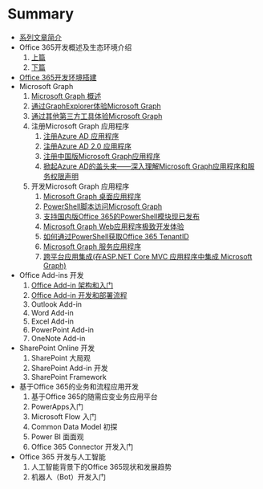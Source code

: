 # Summary

* [系列文章简介](README.md)
* Office 365开发概述及生态环境介绍
    1. [上篇](docs/office365dev-overview-1.md)
    1. [下篇](docs/office365dev-overview-2.md)
* [Office 365开发环境搭建](/docs/office365devenv.md)
* Microsoft Graph
    1. [Microsoft Graph 概述](/docs/microsoftgraphoverview.md)
    1. [通过GraphExplorer体验Microsoft Graph](/docs/graphexplorer.md)
    1. [通过其他第三方工具体验Microsoft Graph](/docs/graph-tools.md)
    1. 注册Microsoft Graph 应用程序
        1. [注册Azure AD 应用程序](/docs/applicationregisteration.md)
        1. [注册Azure AD 2.0 应用程序](/docs/applicationregisteration2.0.md)
        1. [注册中国版Microsoft Graph应用程序](/docs/chinaoffice365applicationregisteration.md)
        1. [掀起Azure AD的盖头来——深入理解Microsoft Graph应用程序和服务权限声明](/docs/understandapplication.md)
    1. 开发Microsoft Graph 应用程序
        1. [Microsoft Graph 桌面应用程序](/docs/desktopapplication.md)
        1. [PowerShell脚本访问Microsoft Graph](/docs/powershell-application.md)
        1. [支持国内版Office 365的PowerShell模块现已发布](/docs/powershell-module.md)
        1. [Microsoft Graph  Web应用程序极致开发体验](/docs/webapplication.md)
        1. [如何通过PowerShell获取Office 365 TenantID](/docs/gettenantid.md)
        1. [Microsoft Graph  服务应用程序](/docs/deamonapplication.md)
        1. [跨平台应用集成(在ASP.NET Core MVC 应用程序中集成 Microsoft Graph)](/docs/crossplatform.md)
* Office Add-ins 开发
    1. [Office Add-in 架构和入门](docs/officeaddins.md)
    1. [Office Add-in 开发和部署流程](docs/officeaddindev.md)
    1. Outlook Add-in
    1. Word Add-in
    1. Excel Add-in
    1. PowerPoint Add-in
    1. OneNote Add-in
* SharePoint Online 开发
    1. SharePoint 大局观
    1. SharePoint Add-in 开发
    1. SharePoint Framework
* 基于Office 365的业务和流程应用开发
    1. 基于Office 365的随需应变业务应用平台
    1. PowerApps入门
    1. Microsoft Flow 入门
    1. Common Data Model 初探
    1. Power BI 面面观
    1. Office 365 Connector 开发入门
* Office 365 开发与人工智能
    1. 人工智能背景下的Office 365现状和发展趋势
    1. 机器人（Bot）开发入门



